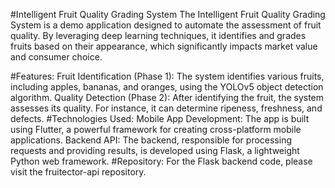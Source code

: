 #Intelligent Fruit Quality Grading System
The Intelligent Fruit Quality Grading System is a demo application designed to automate the assessment of fruit quality. By leveraging deep learning techniques, it identifies and grades fruits based on their appearance, which significantly impacts market value and consumer choice.

#Features:
Fruit Identification (Phase 1): The system identifies various fruits, including apples, bananas, and oranges, using the YOLOv5 object detection algorithm.
Quality Detection (Phase 2): After identifying the fruit, the system assesses its quality. For instance, it can determine ripeness, freshness, and defects.
#Technologies Used:
Mobile App Development: The app is built using Flutter, a powerful framework for creating cross-platform mobile applications.
Backend API: The backend, responsible for processing requests and providing results, is developed using Flask, a lightweight Python web framework.
#Repository:
For the Flask backend code, please visit the fruitector-api repository.

